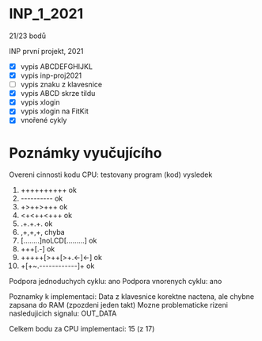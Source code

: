 # INP_1_2021

21/23 bodů

INP první projekt, 2021
- [x]  vypis ABCDEFGHIJKL
- [x]  vypis inp-proj2021
- [ ]  vypis znaku z klavesnice 
- [x]  vypis ABCD skrze tildu
- [x]  vypis xlogin
- [x]  vypis xlogin na FitKit
- [x]  vnořené cykly 

# Poznámky vyučujícího
Overeni cinnosti kodu CPU:
   testovany program (kod)       vysledek
   1.  ++++++++++                    ok
   2.  ----------                    ok
   3.  +>++>+++                      ok
   4.  <+<++<+++                     ok
   5.  .+.+.+.                       ok
   6.  ,+,+,+,                       chyba
   7.  [........]noLCD[.........]    ok
   8.  +++[.-]                       ok
   9.  +++++[>++[>+.<-]<-]           ok
  10.  +[+~.------------]+           ok

  Podpora jednoduchych cyklu: ano
  Podpora vnorenych cyklu: ano

Poznamky k implementaci:
Data z klavesnice korektne nactena, ale chybne zapsana do RAM (zpozdeni jeden takt)
Mozne problematicke rizeni nasledujicich signalu: OUT_DATA

Celkem bodu za CPU implementaci: 15 (z 17)
